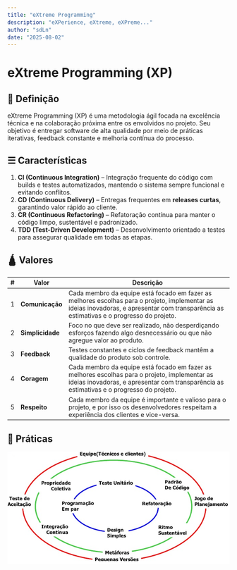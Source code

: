 ```yaml
---
title: "eXtreme Programming"
description: "eXPerience, eXtreme, eXPreme..."
author: "sdLn"
date: "2025-08-02"
---
```


# eXtreme Programming (XP)

## 📖 Definição
eXtreme Programming (XP) é uma metodologia ágil focada na excelência técnica e na colaboração próxima entre os envolvidos no projeto. Seu objetivo é entregar software de alta qualidade por meio de práticas iterativas, feedback constante e melhoria contínua do processo.

## ☰ Características
1. **CI (Continuous Integration)** – Integração frequente do código com builds e testes automatizados, mantendo o sistema sempre funcional e evitando conflitos.  
2. **CD (Continuous Delivery)** – Entregas frequentes em **releases curtas**, garantindo valor rápido ao cliente.  
3. **CR (Continuous Refactoring)** – Refatoração contínua para manter o código limpo, sustentável e padronizado.  
4. **TDD (Test-Driven Development)** – Desenvolvimento orientado a testes para assegurar qualidade em todas as etapas.

## 🛕 Valores

| # | Valor            | Descrição |
|---|-----------------|-----------|
| 1 | **Comunicação** | Cada membro da equipe está focado em fazer as melhores escolhas para o projeto, implementar as ideias inovadoras, e apresentar com transparência as estimativas e o progresso do projeto. |
| 2 | **Simplicidade** | Foco no que deve ser realizado, não desperdiçando esforços fazendo algo desnecessário ou que não agregue valor ao produto. |
| 3 | **Feedback**    | Testes constantes e ciclos de feedback mantêm a qualidade do produto sob controle. |
| 4 | **Coragem**     | Cada membro da equipe está focado em fazer as melhores escolhas para o projeto, implementar as ideias inovadoras, e apresentar com transparência as estimativas e o progresso do projeto. |
| 5 | **Respeito**    | Cada membro da equipe é importante e valioso para o projeto, e por isso os desenvolvedores respeitam a experiência dos clientes e vice-versa. |

## 🔧 Práticas

![Ciclo de Práticas XP](assets/praticasxp.png)
